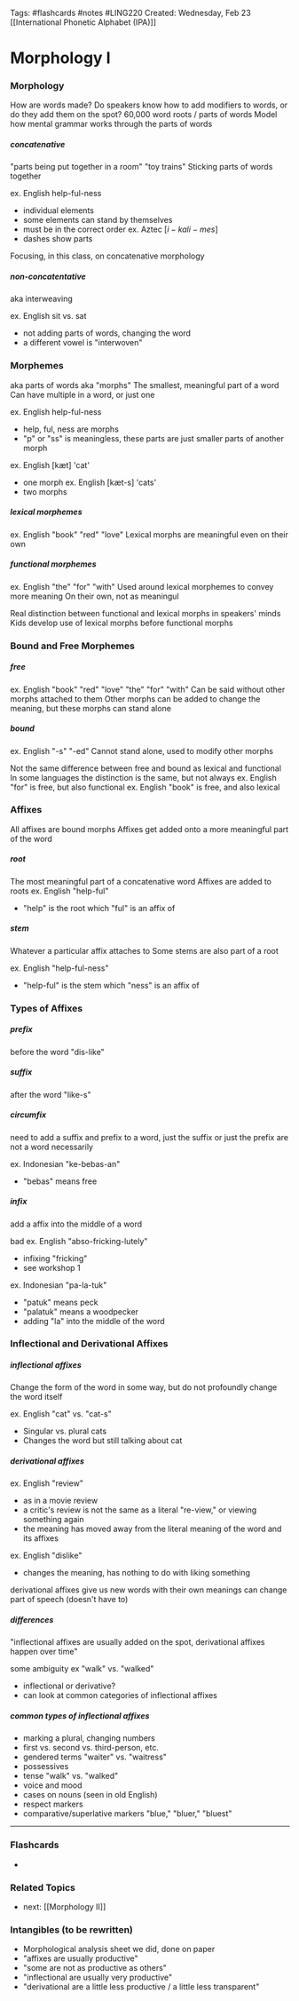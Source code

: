 Tags: #flashcards #notes #LING220
Created: Wednesday, Feb 23
[[International Phonetic Alphabet (IPA)]]

# Morphology I
### Morphology
How are words made?
Do speakers know how to add modifiers to words, or do they add them on the spot?
60,000 word roots / parts of words
Model how mental grammar works through the parts of words

##### concatenative
"parts being put together in a room"
"toy trains"
Sticking parts of words together

ex. English help-ful-ness
- individual elements
- some elements can stand by themselves
- must be in the correct order
ex. Aztec $[i-kali-mes]$
- dashes show parts

Focusing, in this class, on concatenative morphology

##### non-concatentative
aka interweaving

ex. English sit vs. sat
- not adding parts of words, changing the word
- a different vowel is "interwoven"



### Morphemes
aka parts of words aka "morphs"
The smallest, meaningful part of a word
Can have multiple in a word, or just one

ex. English help-ful-ness
- help, ful, ness are morphs
- "p" or "ss" is meaningless, these parts are just smaller parts of another morph

ex. English [kæt] 'cat'
- one morph
ex. English [kæt-s] 'cats'
- two morphs

##### lexical morphemes
ex. English "book" "red" "love"
Lexical morphs are meaningful even on their own

##### functional morphemes
ex. English "the" "for" "with"
Used around lexical morphemes to convey more meaning
On their own, not as meaningul

Real distinction between functional and lexical morphs in speakers' minds
Kids develop use of lexical morphs before functional morphs



### Bound and Free Morphemes
##### free
ex. English "book" "red" "love" "the" "for" "with"
Can be said without other morphs attached to them
Other morphs can be added to change the meaning, but these morphs can stand alone

##### bound
ex. English "-s" "-ed"
Cannot stand alone, used to modify other morphs

Not the same difference between free and bound as lexical and functional
In some languages the distinction is the same, but not always
ex. English "for" is free, but also functional
ex. English "book" is free, and also lexical



### Affixes
All affixes are bound morphs
Affixes get added onto a more meaningful part of the word

##### root
The most meaningful part of a concatenative word
Affixes are added to roots
ex. English "help-ful"
- "help" is the root which "ful" is an affix of

##### stem
Whatever a particular affix attaches to
Some stems are also part of a root

ex. English "help-ful-ness"
- "help-ful" is the stem which "ness" is an affix of


### Types of Affixes
##### prefix
before the word
"dis-like"

##### suffix
after the word
"like-s"

##### circumfix
need to add a suffix and prefix to a word, just the suffix or just the prefix are not a word necessarily

ex. Indonesian "ke-bebas-an"
- "bebas" means free

##### infix
add a affix into the middle of a word

bad ex. English "abso-fricking-lutely"
- infixing "fricking" 
- see workshop 1

ex. Indonesian "pa-la-tuk"
- "patuk" means peck
- "palatuk" means a woodpecker
- adding "la" into the middle of the word


### Inflectional and Derivational Affixes
##### inflectional affixes
Change the form of the word in some way, but do not profoundly change the word itself

ex. English "cat" vs. "cat-s"
- Singular vs. plural cats
- Changes the word but still talking about cat

##### derivational affixes
ex. English "review"
- as in a movie review
- a critic's review is not the same as a literal "re-view," or viewing something again
- the meaning has moved away from the literal meaning of the word and its affixes

ex. English "dislike"
- changes the meaning, has nothing to do with liking something

derivational affixes give us new words with their own meanings
can change part of speech (doesn't have to)

##### differences
"inflectional affixes are usually added on the spot, derivational affixes happen over time"

some ambiguity
ex "walk" vs. "walked"
- inflectional or derivative?
- can look at common categories of inflectional affixes

##### common types of inflectional affixes
- marking a plural, changing numbers
- first vs. second vs. third-person, etc.
- gendered terms "waiter" vs. "waitress"
- possessives
- tense "walk" vs. "walked"
- voice and mood
- cases on nouns (seen in old English)
- respect markers
- comparative/superlative markers "blue," "bluer," "bluest"



---
### Flashcards
- 


### Related Topics
- next: [[Morphology II]]



### Intangibles (to be rewritten)
- Morphological analysis sheet we did, done on paper
- "affixes are usually productive"
- "some are not as productive as others"
- "inflectional are usually very productive"
- "derivational are a little less productive / a little less transparent"